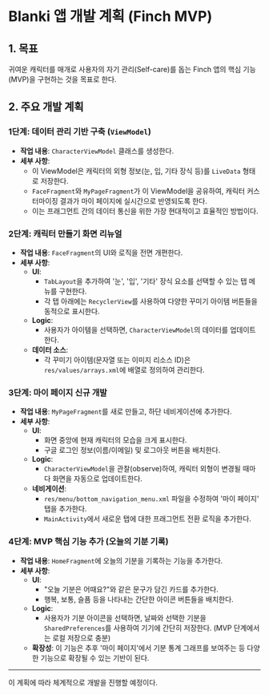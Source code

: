 # Blanki 앱 개발 계획 (Finch MVP)

## 1. 목표

귀여운 캐릭터를 매개로 사용자의 자기 관리(Self-care)를 돕는 Finch 앱의 핵심 기능(MVP)을 구현하는 것을 목표로 한다.

## 2. 주요 개발 계획

### 1단계: 데이터 관리 기반 구축 (`ViewModel`)

- **작업 내용**: `CharacterViewModel` 클래스를 생성한다.
- **세부 사항**:
    - 이 ViewModel은 캐릭터의 외형 정보(눈, 입, 기타 장식 등)를 `LiveData` 형태로 저장한다.
    - `FaceFragment`와 `MyPageFragment`가 이 ViewModel을 공유하여, 캐릭터 커스터마이징 결과가 마이 페이지에 실시간으로 반영되도록 한다.
    - 이는 프래그먼트 간의 데이터 통신을 위한 가장 현대적이고 효율적인 방법이다.

### 2단계: 캐릭터 만들기 화면 리뉴얼

- **작업 내용**: `FaceFragment`의 UI와 로직을 전면 개편한다.
- **세부 사항**:
    - **UI**:
        - `TabLayout`을 추가하여 '눈', '입', '기타' 장식 요소를 선택할 수 있는 탭 메뉴를 구현한다.
        - 각 탭 아래에는 `RecyclerView`를 사용하여 다양한 꾸미기 아이템 버튼들을 동적으로 표시한다.
    - **Logic**:
        - 사용자가 아이템을 선택하면, `CharacterViewModel`의 데이터를 업데이트한다.
    - **데이터 소스**:
        - 각 꾸미기 아이템(문자열 또는 이미지 리소스 ID)은 `res/values/arrays.xml`에 배열로 정의하여 관리한다.

### 3단계: 마이 페이지 신규 개발

- **작업 내용**: `MyPageFragment`를 새로 만들고, 하단 네비게이션에 추가한다.
- **세부 사항**:
    - **UI**:
        - 화면 중앙에 현재 캐릭터의 모습을 크게 표시한다.
        - 구글 로그인 정보(이름/이메일) 및 로그아웃 버튼을 배치한다.
    - **Logic**:
        - `CharacterViewModel`을 관찰(observe)하여, 캐릭터 외형이 변경될 때마다 화면을 자동으로 업데이트한다.
    - **네비게이션**:
        - `res/menu/bottom_navigation_menu.xml` 파일을 수정하여 '마이 페이지' 탭을 추가한다.
        - `MainActivity`에서 새로운 탭에 대한 프래그먼트 전환 로직을 추가한다.

### 4단계: MVP 핵심 기능 추가 (오늘의 기분 기록)

- **작업 내용**: `HomeFragment`에 오늘의 기분을 기록하는 기능을 추가한다.
- **세부 사항**:
    - **UI**:
        - "오늘 기분은 어때요?"와 같은 문구가 담긴 카드를 추가한다.
        - 행복, 보통, 슬픔 등을 나타내는 간단한 아이콘 버튼들을 배치한다.
    - **Logic**:
        - 사용자가 기분 아이콘을 선택하면, 날짜와 선택한 기분을 `SharedPreferences`를 사용하여 기기에 간단히 저장한다. (MVP 단계에서는 로컬 저장으로 충분)
    - **확장성**: 이 기능은 추후 '마이 페이지'에서 기분 통계 그래프를 보여주는 등 다양한 기능으로 확장될 수 있는 기반이 된다.

---

이 계획에 따라 체계적으로 개발을 진행할 예정이다.
